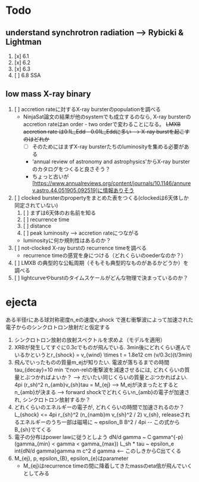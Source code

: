 # Todo
## understand synchrotron radiation --> Rybicki & Lightman
   1. [x] 6.1 
   2. [x] 6.2
   3. [x] 6.3
   4. [ ] 6.8 SSA
## low mass X-ray binary
1. [ ] accretion rateに対するX-ray bursterのpopulationを調べる
   - NinjaSat論文の結果が他のsystemでも成立するのなら, X-ray bursterのaccretion rateはan order - two orderで変わることになる。
    ~~LMXB accretion rate は0.1L_Edd - 0.01L_Eddに多い --> X-ray burstを起こすのはどれか~~
     - [ ] そのためにはまずX-ray bursterたちのluminosityを集める必要がある
     - 'annual review of astronomy and astrophysics'からX-ray bursterのカタログをつくると良さそう？
     - ちょっと古いが[https://www.annualreviews.org/content/journals/10.1146/annurev.astro.44.051905.092519]に情報ありそう
2. [ ] clocked bursterのpropertyをまとめた表をつくる(clockedは6天体しか同定されていない)
   1. [ ] まずは6天体のお名前を知る
   2. [ ] recurrence time
   3. [ ] distance
   4. [ ] peak luminosity --> accretion rateにつながる
   - luminosityに何か規則性はあるのか？
3. [ ] not-clocked X-ray burstの recurrence timeを調べる
   - recurrence timeの感覚を身につける（どれくらいのoederなのか？）
4. [ ] LMXB の典型的な公転周期（そもそも典型的なものがあるかどうか）を調べる
5. [ ] lightcurveやburstのタイムスケールがどんな物理で決まっているのか？

# ejecta
ある半径rにある球対称密度n_eの速度v_shock で進む衝撃波によって加速された電子からのシンクロトロン放射だと仮定する
1. シンクロトロン放射の放射スペクトルを求めよ（モデルを適用）
2. XRBが発生してすぐに0.3cでものが飛んでいる. 3min後にどれくらい進んでいるかというとr_{shock} = v_{wind} \times t = 1.8e12 cm (v/0.3c)(t/3min)
3. 飛んでいったものの質量m_ejが知りたい. 電波が落ちるまでの時間tau_{decay}=10 min でnon-relの衝撃波を減速させるには, どれくらいの質量とぶつかればよいか？ --> だいたい同じくらいの質量とぶつかればよい. 4pi (r_sh)^2 n_{amb}v_{sh}tau = M_{ej} --> M_ejが決まったとすると n_{amb}が決まる --> forward shockでどれくらいn_{amb}の電子が加速され, シンクロトロン放射するか？
4. どれくらいのエネルギーの電子が, どれくらいの時間で加速されるのか？ L_{shock} <= 4pi r_{sh}^2 (n_{namb}m v_{sh}^2 / 2) v_{sh}, releaseされるエネルギーのうち一部は磁場に ~ epsilon_B B^2 / 4pi -- この式からB_{sh}でてくる
5. 電子の分布はpower lawに従うとしよう dN/d gamma ~ C gamma^{-p} (gamma_{min} < gamma < gamma_{max}) L_sh * tau ~ epsilon_e int{dN/d gamma}gamma m c^2 d gamma <-- このしきからC出てくる
6. M_{ej}, p, epsilon_{B}, epsilon_{e}はparameter
   - M_{ej}はrecurrence timeの間に降着してきたmassのeta倍が飛んでいくとしてみる